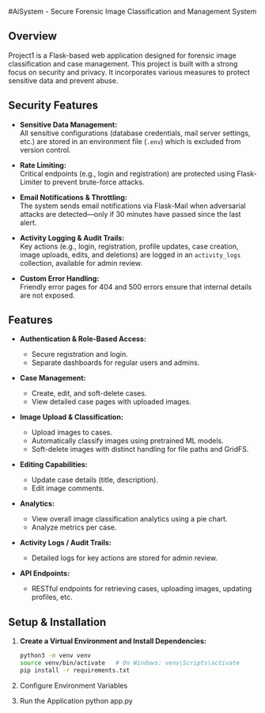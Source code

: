 #AiSystem - Secure Forensic Image Classification and Management System

## Overview

Project1 is a Flask-based web application designed for forensic image classification and case management. This project is built with a strong focus on security and privacy. It incorporates various measures to protect sensitive data and prevent abuse.

## Security Features

- **Sensitive Data Management:**  
  All sensitive configurations (database credentials, mail server settings, etc.) are stored in an environment file (`.env`) which is excluded from version control.

- **Rate Limiting:**  
  Critical endpoints (e.g., login and registration) are protected using Flask-Limiter to prevent brute-force attacks.

- **Email Notifications & Throttling:**  
  The system sends email notifications via Flask-Mail when adversarial attacks are detected—only if 30 minutes have passed since the last alert.

- **Activity Logging & Audit Trails:**  
  Key actions (e.g., login, registration, profile updates, case creation, image uploads, edits, and deletions) are logged in an `activity_logs` collection, available for admin review.

- **Custom Error Handling:**  
  Friendly error pages for 404 and 500 errors ensure that internal details are not exposed.


## Features

- **Authentication & Role-Based Access:**  
  - Secure registration and login.
  - Separate dashboards for regular users and admins.

- **Case Management:**  
  - Create, edit, and soft-delete cases.
  - View detailed case pages with uploaded images.

- **Image Upload & Classification:**  
  - Upload images to cases.
  - Automatically classify images using pretrained ML models.
  - Soft-delete images with distinct handling for file paths and GridFS.

- **Editing Capabilities:**  
  - Update case details (title, description).
  - Edit image comments.

- **Analytics:**  
  - View overall image classification analytics using a pie chart.
  - Analyze metrics per case.

- **Activity Logs / Audit Trails:**  
  - Detailed logs for key actions are stored for admin review.

- **API Endpoints:**  
  - RESTful endpoints for retrieving cases, uploading images, updating profiles, etc.

## Setup & Installation

1. **Create a Virtual Environment and Install Dependencies:** 

   ```bash
   python3 -m venv venv
   source venv/bin/activate   # On Windows: venv\Scripts\activate
   pip install -r requirements.txt
   
2. Configure Environment Variables
   
3. Run the Application
   python app.py

    

